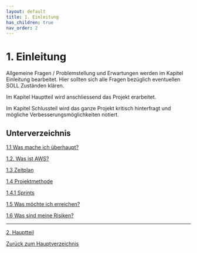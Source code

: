 ```yaml
---
layout: default
title: 1. Einleitung
has_children: true
nav_order: 2
---
```


# 1. Einleitung

Allgemeine Fragen / Problemstellung und Erwartungen werden im Kapitel Einleitung bearbeitet.
Hier sollten sich alle Fragen bezüglich eventuellen SOLL Zuständen klären.

Im Kapitel Hauptteil wird anschliessend das Projekt erarbeitet.

Im Kapitel Schlussteil wird das ganze Projekt kritisch hinterfragt und mögliche Verbesserungsmöglichkeiten notiert.

## Unterverzeichnis

[1.1 Was mache ich überhaupt?](./projektidee.md)

[1.2. Was ist AWS?](./was_ist_aws.md)

[1.3 Zeitplan](./zeitplan.md)

[1.4 Projektmethode](./projektmethode.md)

[1.4.1 Sprints](./sprints.md)

[1.5 Was möchte ich erreichen?](./ziele.md)

[1.6 Was sind meine Risiken?](./risiken.md)

-----

[2. Hauptteil](../Hauptteil/README.md)

[Zurück zum Hauptverzeichnis](../README.md)
